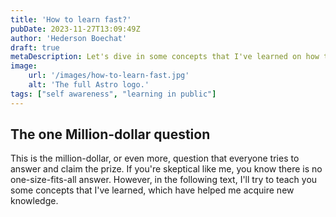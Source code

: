 ```yaml
---
title: 'How to learn fast?'
pubDate: 2023-11-27T13:09:49Z
author: 'Hederson Boechat'
draft: true
metaDescription: Let's dive in some concepts that I've learned on how to learn fast.
image:
    url: '/images/how-to-learn-fast.jpg'
    alt: 'The full Astro logo.'
tags: ["self awareness", "learning in public"]
---
```


## The one Million-dollar question

This is the million-dollar, or even more, question that everyone tries to answer and claim the prize. If you're skeptical like me, you know there is no one-size-fits-all answer. However, in the following text, I'll try to teach you some concepts that I've learned, which have helped me acquire new knowledge.